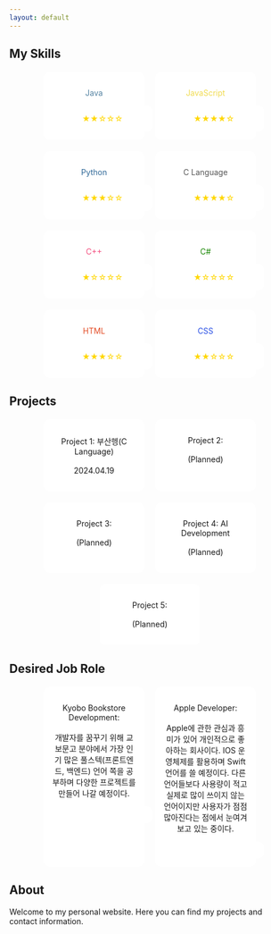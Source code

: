 ```yaml
---
layout: default
---
```



## My Skills

<div class="skills-icons">
    <div class="java">
        <p>Java</p>
        <i class="fab fa-java"></i>
        <div class="rating">
            <span>★★☆☆☆</span>
        </div>
    </div>
    <div class="javascript">
        <p>JavaScript</p>
        <i class="fab fa-js"></i>
        <div class="rating">
            <span>★★★★☆</span>
        </div>
    </div>
    <div class="python">
        <p>Python</p>
        <i class="fab fa-python"></i>
        <div class="rating">
            <span>★★★☆☆</span>
        </div>
    </div>
    <div class="c-lang">
        <p>C Language</p>
        <i class="fab fa-cuttlefish"></i> <!-- Using cuttlefish icon for C language -->
        <div class="rating">
            <span>★★★★☆</span>
        </div>
    </div>
    <div class="cpp">
        <p>C++</p>
        <i class="fab fa-cuttlefish"></i> <!-- Using cuttlefish icon for C++ -->
        <div class="rating">
            <span>★☆☆☆☆</span>
        </div>
    </div>
    <div class="csharp">
        <p>C#</p>
        <i class="fab fa-cuttlefish"></i> <!-- Using cuttlefish icon for C# -->
        <div class="rating">
            <span>★☆☆☆☆</span>
        </div>
    </div>
    <div class="html5">
        <p>HTML</p>
        <i class="fab fa-html5"></i>
        <div class="rating">
            <span>★★★☆☆</span>
        </div>
    </div>
    <div class="css3">
        <p>CSS</p>
        <i class="fab fa-css3-alt"></i>
        <div class="rating">
            <span>★★☆☆☆</span>
        </div>
    </div>
</div>

## Projects

<div class="projects-list">
    <div>
        <p>Project 1: 부산헹(C Language)<br><br>2024.04.19</p>
    </div>
    <div>
        <p>Project 2: <br><br>(Planned)</p>
    </div>
    <div>
        <p>Project 3: <br><br>(Planned)</p>
    </div>
    <div>
        <p>Project 4: AI Development<br><br>(Planned)</p>
    </div>
    <div>
        <p>Project 5: <br><br>(Planned)</p>
    </div>
</div>

## Desired Job Role

<div class="job-role-list">
    <div>
        <p>Kyobo Bookstore Development: <br><br>개발자를 꿈꾸기 위해 교보문고 분야에서 가장 인기 많은 풀스텍(프론트엔드, 백엔드) 언어 쪽을 공부하며 다양한 프로젝트를 만들어 나갈 예정이다.</p>
        <div class="rating">
        </div>
    </div>
    <div>
        <p>Apple Developer: <br><br>Apple에 관한 관심과 흥미가 있어 개인적으로 좋아하는 회사이다. IOS 운영체제를 활용하며 Swift언어를 쓸 예정이다. 다른 언어들보다 사용량이 적고 실제로 많이 쓰이지 않는 언어이지만 사용자가 점점 많아진다는 점에서 눈여겨보고 있는 중이다.</p>
        <div class="rating">
        </div>
    </div>
</div>

<style>
    .skills-icons, .projects-list, .job-role-list {
        display: flex;
        justify-content: center;
        flex-wrap: wrap;
        gap: 20px;
        margin-top: 20px;
    }
    .skills-icons div, .projects-list div, .job-role-list div {
        background: #fff;
        border-radius: 10px;
        padding: 15px;
        width: 150px;
        text-align: center;
    }
    .skills-icons i {
        font-size: 2em;
    }
    .rating {
        margin-top: 10px;
    }
    .rating span {
        color: gold;
    }
    .java { color: #5382a1; }
    .javascript { color: #f0db4f; }
    .python { color: #306998; }
    .c-lang { color: #555555; }
    .cpp { color: #f34b7d; }
    .csharp { color: #178600; }
    .html5 { color: #e34c26; }
    .css3 { color: #264de4; }
</style>

## About
Welcome to my personal website. Here you can find my projects and contact information.
